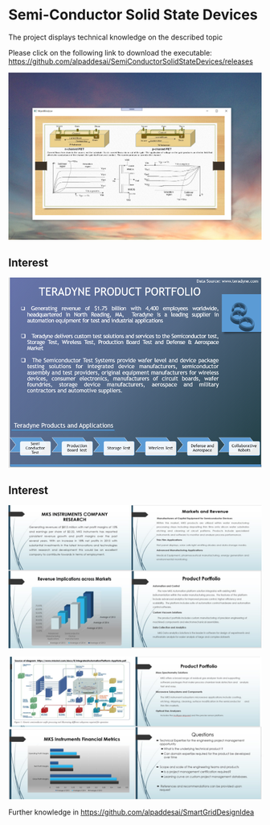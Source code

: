 # Semi-Conductor Solid State Devices

The project displays technical knowledge on the described topic

Please click on the following link to download the executable: https://github.com/alpaddesai/SemiConductorSolidStateDevices/releases

![image](FundamentalsSemiConductorDevices.png)

## Interest 
![image](image5.png)

## Interest
![image](image1.jpg)

![image](image2.jpg)

Further knowledge in https://github.com/alpaddesai/SmartGridDesignIdea
